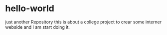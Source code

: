# hello-world
just another Repository
this is about a college project to crear some interner webside and I am start doing it.

